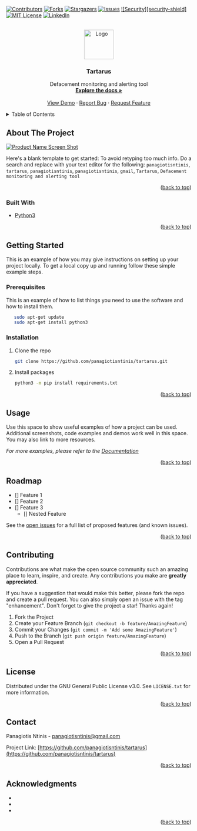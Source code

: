 <div id="top"></div>
<!--
*** Thanks for checking out the Best-README-Template. If you have a suggestion
*** that would make this better, please fork the repo and create a pull request
*** or simply open an issue with the tag "enhancement".
*** Don't forget to give the project a star!
*** Thanks again! Now go create something AMAZING! :D
-->



<!-- PROJECT SHIELDS -->
<!--
*** I'm using markdown "reference style" links for readability.
*** Reference links are enclosed in brackets [ ] instead of parentheses ( ).
*** See the bottom of this document for the declaration of the reference variables
*** for contributors-url, forks-url, etc. This is an optional, concise syntax you may use.
*** https://www.markdownguide.org/basic-syntax/#reference-style-links
-->

[![Contributors][contributors-shield]][contributors-url]
[![Forks][forks-shield]][forks-url]
[![Stargazers][stars-shield]][stars-url]
[![Issues][issues-shield]][issues-url]
[![Security][security-shield]][security-url]
[![MIT License][license-shield]][license-url]
[![LinkedIn][linkedin-shield]][linkedin-url]


<!-- PROJECT LOGO -->
<br />
<div align="center">
  <a href="https://github.com/panagiotisntinis/tartarus">
    <img src="images/logo.png" alt="Logo" width="80" height="80">
  </a>

<h3 align="center">Tartarus</h3>

  <p align="center">
    Defacement monitoring and alerting tool
    <br />
    <a href="https://github.com/panagiotisntinis/tartarus"><strong>Explore the docs »</strong></a>
    <br />
    <br />
    <a href="https://github.com/panagiotisntinis/tartarus">View Demo</a>
    ·
    <a href="https://github.com/panagiotisntinis/tartarus/issues">Report Bug</a>
    ·
    <a href="https://github.com/panagiotisntinis/tartarus/issues">Request Feature</a>
  </p>
</div>



<!-- TABLE OF CONTENTS -->
<details>
  <summary>Table of Contents</summary>
  <ol>
    <li>
      <a href="#about-the-project">About The Project</a>
      <ul>
        <li><a href="#built-with">Built With</a></li>
      </ul>
    </li>
    <li>
      <a href="#getting-started">Getting Started</a>
      <ul>
        <li><a href="#prerequisites">Prerequisites</a></li>
        <li><a href="#installation">Installation</a></li>
      </ul>
    </li>
    <li><a href="#usage">Usage</a></li>
    <li><a href="#roadmap">Roadmap</a></li>
    <li><a href="#contributing">Contributing</a></li>
    <li><a href="#license">License</a></li>
    <li><a href="#contact">Contact</a></li>
    <li><a href="#acknowledgments">Acknowledgments</a></li>
  </ol>
</details>



<!-- ABOUT THE PROJECT -->
## About The Project

[![Product Name Screen Shot][product-screenshot]](https://example.com)

Here's a blank template to get started: To avoid retyping too much info. Do a search and replace with your text editor for the following: `panagiotisntinis`, `tartarus`, `panagiotisntinis`, `panagiotisntinis`, `gmail`, `Tartarus`, `Defacement monitoring and alerting tool`

<p align="right">(<a href="#top">back to top</a>)</p>



### Built With

* [Python3](https://www.python.org/)

<p align="right">(<a href="#top">back to top</a>)</p>



<!-- GETTING STARTED -->
## Getting Started

This is an example of how you may give instructions on setting up your project locally.
To get a local copy up and running follow these simple example steps.

### Prerequisites

This is an example of how to list things you need to use the software and how to install them.
  ```sh
     sudo apt-get update
     sudo apt-get install python3
  ```

### Installation

1. Clone the repo
   ```sh
   git clone https://github.com/panagiotisntinis/tartarus.git
   ```
2. Install packages
   ```sh
   python3 -m pip install requirements.txt
   ```

<p align="right">(<a href="#top">back to top</a>)</p>



<!-- USAGE EXAMPLES -->
## Usage

Use this space to show useful examples of how a project can be used. Additional screenshots, code examples and demos work well in this space. You may also link to more resources.

_For more examples, please refer to the [Documentation](https://example.com)_

<p align="right">(<a href="#top">back to top</a>)</p>



<!-- ROADMAP -->
## Roadmap

- [] Feature 1
- [] Feature 2
- [] Feature 3
    - [] Nested Feature

See the [open issues](https://github.com/panagiotisntinis/tartarus/issues) for a full list of proposed features (and known issues).

<p align="right">(<a href="#top">back to top</a>)</p>



<!-- CONTRIBUTING -->
## Contributing

Contributions are what make the open source community such an amazing place to learn, inspire, and create. Any contributions you make are **greatly appreciated**.

If you have a suggestion that would make this better, please fork the repo and create a pull request. You can also simply open an issue with the tag "enhancement".
Don't forget to give the project a star! Thanks again!

1. Fork the Project
2. Create your Feature Branch (`git checkout -b feature/AmazingFeature`)
3. Commit your Changes (`git commit -m 'Add some AmazingFeature'`)
4. Push to the Branch (`git push origin feature/AmazingFeature`)
5. Open a Pull Request

<p align="right">(<a href="#top">back to top</a>)</p>



<!-- LICENSE -->
## License

Distributed under the GNU General Public License v3.0. See `LICENSE.txt` for more information.

<p align="right">(<a href="#top">back to top</a>)</p>



<!-- CONTACT -->
## Contact

Panagiotis Ntinis - panagiotisntinis@gmail.com

Project Link: [https://github.com/panagiotisntinis/tartarus](https://github.com/panagiotisntinis/tartarus)

<p align="right">(<a href="#top">back to top</a>)</p>



<!-- ACKNOWLEDGMENTS -->
## Acknowledgments

* []()
* []()
* []()

<p align="right">(<a href="#top">back to top</a>)</p>



<!-- MARKDOWN LINKS & IMAGES -->
<!-- https://www.markdownguide.org/basic-syntax/#reference-style-links -->
[contributors-shield]: https://img.shields.io/github/contributors/panagiotisntinis/tartarus.svg?style=for-the-badge
[contributors-url]: https://github.com/panagiotisntinis/tartarus/graphs/contributors
[forks-shield]: https://img.shields.io/github/forks/panagiotisntinis/tartarus.svg?style=for-the-badge
[forks-url]: https://github.com/panagiotisntinis/tartarus/network/members
[stars-shield]: https://img.shields.io/github/stars/panagiotisntinis/tartarus.svg?style=for-the-badge
[stars-url]: https://github.com/panagiotisntinis/tartarus/stargazers
[issues-shield]: https://img.shields.io/github/issues/panagiotisntinis/tartarus.svg?style=for-the-badge
[issues-url]: https://github.com/panagiotisntinis/tartarus/issues
[security-url]: https://github.com/panagiotisntinis/tartarus/blob/master/SECURITY.md
[license-shield]: https://img.shields.io/github/license/panagiotisntinis/tartarus.svg?style=for-the-badge
[license-url]: https://github.com/panagiotisntinis/tartarus/blob/master/LICENSE.txt
[linkedin-shield]: https://img.shields.io/badge/-LinkedIn-black.svg?style=for-the-badge&logo=linkedin&colorB=555
[linkedin-url]: https://linkedin.com/in/panagiotisntinis
[product-screenshot]: images/screenshot.png

